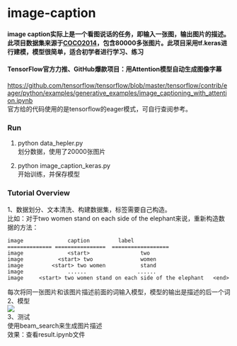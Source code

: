 # image-caption
#### image caption实际上是一个看图说话的任务，即输入一张图，输出图片的描述。此项目数据集来源于[COCO2014](http://images.cocodataset.org/annotations/annotations_trainval2014.zip)，包含80000多张图片。此项目采用tf.keras进行建模，模型很简单，适合初学者进行学习、练习    

#### TensorFlow官方力推、GitHub爆款项目：用Attention模型自动生成图像字幕
https://github.com/tensorflow/tensorflow/blob/master/tensorflow/contrib/eager/python/examples/generative_examples/image_captioning_with_attention.ipynb  
官方给的代码使用的是tensorflow的eager模式，可自行查阅参考。

### Run
1. python data_hepler.py  
划分数据，使用了20000张图片  

2. python image_caption_keras.py  
开始训练，并保存模型  

### Tutorial Overview
1、数据划分、文本清洗、构建数据集，标签需要自己构造。  
比如：对于two women stand on each side of the elephant来说，重新构造数据的方法：  

    image              caption         label  
    ============== ================  ==================  
    image              <start>                two               
    image           <start> two               women                 
    image         <start> two women           stand 
    image              ......                ......
    image     <start> two women stand on each side of the elephant   <end>  
  
每次将同一张图片和该图片描述前面的词输入模型，模型的输出是描述的后一个词  
2、模型  
![](https://github.com/wangru8080/image-caption/blob/master/pic/model.png)  
3、测试  
使用beam_search来生成图片描述  
效果：查看result.ipynb文件

